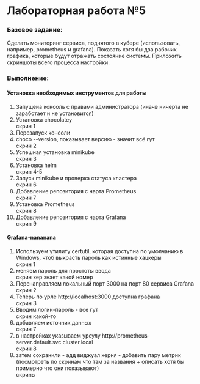 <b><h1>Лабораторная работа №5</h1></b>

<b><h3>Базовое задание:</h3></b>
Сделать мониторинг сервиса, поднятого в кубере (использовать, например, prometheus и grafana). Показать хотя бы два рабочих графика, которые будут отражать состояние системы. Приложить скриншоты всего процесса настройки.

<b><h3>Выполнение:</h3></b>
<h4>Установка необходимых инструментов для работы</h4>
<ol>
  <li>Запущена консоль с правами администратора (иначе ничерта не заработает и не установится)</li>
  <li>Установка chocolatey</li> 
  скрин 1
  <li>Перезапуск консоли</li>
  <li>choco --version, показывает версию - значит всё гут</li>
  скрин 2
  <li>Успешная установка minikube</li>
  скрин 3
  <li>Установка helm</li>
  скрин 4-5
  <li>Запуск minikube и проверка статуса кластера</li>
  скрин 6
  <li>Добавление репозитория с чарта Prometheus</li>
  скрин 7
  <li>Установка Prometheus</li>
  скрин 8
  <li>Добавление репозитория с чарта Grafana</li>
  скрин 9
</ol>

<h4>Grafana-nananana</h4>
<ol>
  <li>Используем утилиту certutil, которая доступна по умолчанию в Windows, чтоб выкрасть пароль как истинные хацкеры</li>
  скрин 1
  <li>меняем пароль для простоты ввода</li>
  скрин хер знает какой номер
  <li>Перенаправляем локальный порт 3000 на порт 80 сервиса Grafana</li>
  скрин 2
  <li>Теперь по урле http://localhost:3000 доступна графана</li>
  скрин 3
  <li>Вводим логин-пароль - все гут</li>
  скрин какой-то
  <li>добавляем источник данных</li>
  скрин 7
  <li>в настройках указываем урсулу http://prometheus-server.default.svc.cluster.local</li>
  скрин 8
  <li>затем сохранили - адд виджуал херня - добавить пару метрик (посмотреть по скринам что там за названия + описать хотя бы примерно что они показывают)</li>
  скрины 
</ol>
